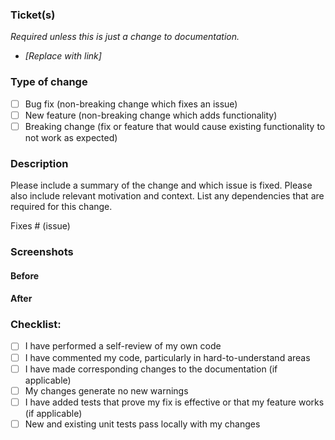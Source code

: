 ### Ticket(s)
_Required unless this is just a change to documentation._

- _[Replace with link]_

### Type of change

- [ ] Bug fix (non-breaking change which fixes an issue)
- [ ] New feature (non-breaking change which adds functionality)
- [ ] Breaking change (fix or feature that would cause existing functionality to not work as expected)

### Description

Please include a summary of the change and which issue is fixed. Please also include relevant motivation and context. List any dependencies that are required for this change.

Fixes # (issue)

### Screenshots

#### Before

#### After

### Checklist:

- [ ] I have performed a self-review of my own code
- [ ] I have commented my code, particularly in hard-to-understand areas
- [ ] I have made corresponding changes to the documentation (if applicable)
- [ ] My changes generate no new warnings
- [ ] I have added tests that prove my fix is effective or that my feature works (if applicable)
- [ ] New and existing unit tests pass locally with my changes
